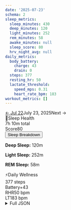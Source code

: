 ```yaml
---
date: '2025-07-23'
schema: 2
sleep_metrics:
  sleep_minutes: 430
  deep_minutes: 120
  light_minutes: 252
  rem_minutes: 58
  awake_minutes: null
  sleep_score: 80
  hrv_night_avg: null
daily_metrics:
  body_battery:
    charge: 43
    drain: 0
  steps: 377
  resting_hr: 50
  lactate_threshold:
    speed_mps: 0.31
    heart_rate_bpm: 183
workout_metrics: []
---
```



<link rel="stylesheet" href="../../../training-data.css">

<div class="navigation-bar"><a href="22" class="nav-button nav-prev">← Jul 22</a><span class="nav-current">July 23, 2025</span><span class="nav-disabled">Next →</span></div>

<div class="card-container">
<div class="metric-card sleep-card">
<div class="card-header"><span class="card-emoji">🛌</span>Sleep Health</div>
<div class="metric-primary">7h 10m total</div>
<div class="metric-grid">
<div class="metric-item"><span class="metric-label">Score</span><span class="metric-value">80</span></div>
</div>
<button class="collapsible">Sleep Breakdown</button>
<div class="collapsible-content">
<p><strong>Deep Sleep:</strong> 120m</p>
<p><strong>Light Sleep:</strong> 252m</p>
<p><strong>REM Sleep:</strong> 58m</p>
</div>
</div>
<div class="metric-card wellness-card">
<div class="card-header"><span class="card-emoji">⚡</span>Daily Wellness</div>
<div class="metric-primary">377 steps</div>
<div class="metric-grid"><div class="metric-item"><span class="metric-label">Battery</span><span class="metric-value">+43</span></div><div class="metric-item"><span class="metric-label">RHR</span><span class="metric-value">50 bpm</span></div><div class="metric-item"><span class="metric-label">LT</span><span class="metric-value">183 bpm</span></div></div>
</div>
</div>

<script>
document.addEventListener('DOMContentLoaded', function() {
    var coll = document.getElementsByClassName("collapsible");
    var i;

    for (i = 0; i < coll.length; i++) {
        coll[i].addEventListener("click", function() {
            this.classList.toggle("active");
            var content = this.nextElementSibling;
            if (content.style.maxHeight){
                content.style.maxHeight = null;
            } else {
                content.style.maxHeight = content.scrollHeight + "px";
            } 
        });
    }
});
</script>

<details>
<summary>Full JSON</summary>

```json
{
  "date": "2025-07-23",
  "schema": 2,
  "sleep_metrics": {
    "sleep_minutes": 430,
    "deep_minutes": 120,
    "light_minutes": 252,
    "rem_minutes": 58,
    "awake_minutes": null,
    "sleep_score": 80,
    "hrv_night_avg": null
  },
  "daily_metrics": {
    "body_battery": {
      "charge": 43,
      "drain": 0
    },
    "steps": 377,
    "resting_hr": 50,
    "lactate_threshold": {
      "speed_mps": 0.31,
      "heart_rate_bpm": 183
    }
  },
  "workout_metrics": []
}
```
</details>
